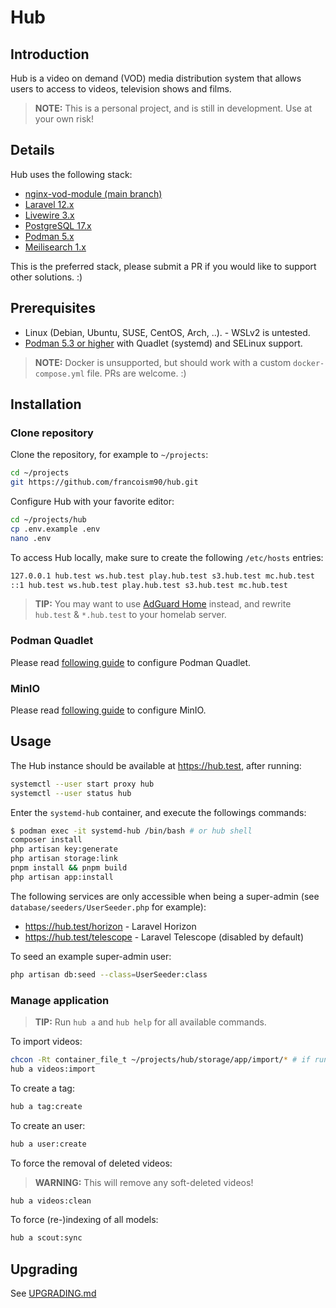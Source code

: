 # Hub

## Introduction

Hub is a video on demand (VOD) media distribution system that allows users to access to videos, television shows and films.

> **NOTE:** This is a personal project, and is still in development. Use at your own risk!

## Details

Hub uses the following stack:

- [nginx-vod-module (main branch)](https://github.com/kaltura/nginx-vod-module)
- [Laravel 12.x](https://laravel.com/)
- [Livewire 3.x](https://livewire.laravel.com/)
- [PostgreSQL 17.x](https://www.postgresql.org/)
- [Podman 5.x](https://podman.io/)
- [Meilisearch 1.x](https://www.meilisearch.com/)

This is the preferred stack, please submit a PR if you would like to support other solutions. :)

## Prerequisites

- Linux (Debian, Ubuntu, SUSE, CentOS, Arch, ..). - WSLv2 is untested.
- [Podman 5.3 or higher](https://podman.io/) with Quadlet (systemd) and SELinux support.

> **NOTE:** Docker is unsupported, but should work with a custom `docker-compose.yml` file. PRs are welcome. :)

## Installation

### Clone repository

Clone the repository, for example to `~/projects`:

```bash
cd ~/projects
git https://github.com/francoism90/hub.git
```

Configure Hub with your favorite editor:

```bash
cd ~/projects/hub
cp .env.example .env
nano .env
```

To access Hub locally, make sure to create the following `/etc/hosts` entries:

```md
127.0.0.1 hub.test ws.hub.test play.hub.test s3.hub.test mc.hub.test
::1 hub.test ws.hub.test play.hub.test s3.hub.test mc.hub.test
```

> **TIP:** You may want to use [AdGuard Home](https://adguard.com/en/adguard-home/overview.html) instead, and rewrite `hub.test` & `*.hub.test` to your homelab server.

### Podman Quadlet

Please read [following guide](docs/podman.md) to configure Podman Quadlet.

### MinIO

Please read [following guide](docs/minio.md) to configure MinIO.

## Usage

The Hub instance should be available at <https://hub.test>, after running:

```bash
systemctl --user start proxy hub
systemctl --user status hub
```

Enter the `systemd-hub` container, and execute the followings commands:

```bash
$ podman exec -it systemd-hub /bin/bash # or hub shell
composer install
php artisan key:generate
php artisan storage:link
pnpm install && pnpm build
php artisan app:install
```

The following services are only accessible when being a super-admin (see `database/seeders/UserSeeder.php` for example):

- <https://hub.test/horizon> - Laravel Horizon
- <https://hub.test/telescope> - Laravel Telescope (disabled by default)

To seed an example super-admin user:

```bash
php artisan db:seed --class=UserSeeder:class
```

### Manage application

> **TIP:** Run `hub a` and `hub help` for all available commands.

To import videos:

```bash
chcon -Rt container_file_t ~/projects/hub/storage/app/import/* # if running SELinux
hub a videos:import
```

To create a tag:

```bash
hub a tag:create
```

To create an user:

```bash
hub a user:create
```

To force the removal of deleted videos:

> **WARNING:** This will remove any soft-deleted videos!

```bash
hub a videos:clean
```

To force (re-)indexing of all models:

```bash
hub a scout:sync
```

## Upgrading

See [UPGRADING.md](UPGRADING.md)
